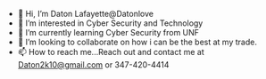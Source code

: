 - 👋 Hi, I’m Daton Lafayette@Datonlove
- 👀 I’m interested in Cyber Security and Technology
- 🌱 I’m currently learning Cyber Security from UNF
- 💞️ I’m looking to collaborate on how i can be the best at my trade.
- 📫 How to reach me...Reach out and contact me at Daton2k10@gmail.com or 347-420-4414

<!---
Datonlove/Datonlove is a ✨ special ✨ repository because its `README.md` (this file) appears on your GitHub profile.
You can click the Preview link to take a look at your changes.
--->
